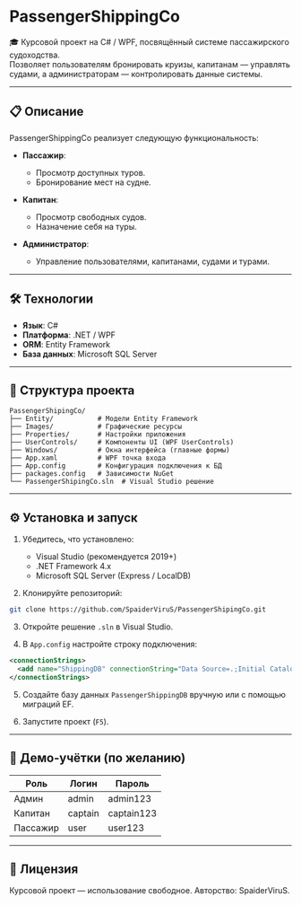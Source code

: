 # PassengerShippingCo

🎓 Курсовой проект на C# / WPF, посвящённый системе пассажирского судоходства.  
Позволяет пользователям бронировать круизы, капитанам — управлять судами, а администраторам — контролировать данные системы.

---

## 📋 Описание

PassengerShippingCo реализует следующую функциональность:

- **Пассажир**:
  - Просмотр доступных туров.
  - Бронирование мест на судне.

- **Капитан**:
  - Просмотр свободных судов.
  - Назначение себя на туры.

- **Администратор**:
  - Управление пользователями, капитанами, судами и турами.

---

## 🛠 Технологии

- **Язык**: C#
- **Платформа**: .NET / WPF
- **ORM**: Entity Framework
- **База данных**: Microsoft SQL Server

---

## 📁 Структура проекта

```text
PassengerShipingCo/
├── Entity/           # Модели Entity Framework
├── Images/           # Графические ресурсы
├── Properties/       # Настройки приложения
├── UserControls/     # Компоненты UI (WPF UserControls)
├── Windows/          # Окна интерфейса (главные формы)
├── App.xaml          # WPF точка входа
├── App.config        # Конфигурация подключения к БД
├── packages.config   # Зависимости NuGet
└── PassengerShipingCo.sln  # Visual Studio решение
```

---

## ⚙️ Установка и запуск

1. Убедитесь, что установлено:
   - Visual Studio (рекомендуется 2019+)
   - .NET Framework 4.x
   - Microsoft SQL Server (Express / LocalDB)

2. Клонируйте репозиторий:
```bash
git clone https://github.com/SpaiderViruS/PassengerShipingCo.git
```

3. Откройте решение `.sln` в Visual Studio.

4. В `App.config` настройте строку подключения:
```xml
<connectionStrings>
  <add name="ShippingDB" connectionString="Data Source=.;Initial Catalog=PassengerShippingDB;Integrated Security=True" providerName="System.Data.SqlClient" />
</connectionStrings>
```

5. Создайте базу данных `PassengerShippingDB` вручную или с помощью миграций EF.

6. Запустите проект (`F5`).

---

## 🧪 Демо-учётки (по желанию)

| Роль        | Логин   | Пароль    |
|-------------|---------|-----------|
| Админ       | admin   | admin123  |
| Капитан     | captain | captain123|
| Пассажир    | user    | user123   |

---

## 📝 Лицензия

Курсовой проект — использование свободное. Авторство: SpaiderViruS.
